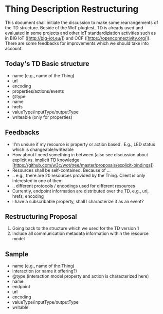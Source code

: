 # Thing Description Restructuring
This document shall initiate the discussion to make some rearrangements of the TD structure. Beside of the WoT plugfest, TD is already used and evaluated in some projects and other IoT standardiziation activities such as in BIG IoT ([http://big-iot.eu/]) and OCF ([https://openconnectivity.org/]). There are some feedbacks for improvements which we should take into account.

## Today's TD Basic structure
* name (e.g., name of the Thing)
* url
* encoding
* properties/actions/events
 * @type
 * name
 * hrefs
 * valueType/inputType/outputType
 * writeable (only for properties)


 ## Feedbacks
 * 'I'm unsure if my resource is property or action based'. E.g., LED status which is changeable/writeable
 * How about I need something in between (also see discussion about explicit vs. implicit TD knowledge [https://github.com/w3c/wot/tree/master/proposals/explicit-bindings])
 * Resources shall be self-contained. Because of …
  * .. e.g., there are 20 resources provided by the Thing. Client is only interested in one of them
  * .. different protocols / encodings used for different resources
  * Currently, endpoint information are distributed over the TD, e.g., url, hrefs, encoding
 * I have a subscribable property, shall I characterize it as an event?

##  Restructuring Proposal
1.	Going back to the structure which we used for the TD version 1
2.	Include all communication metadata information within the resource model

## Sample
* name (e.g., name of the Thing)
* interaction (or name it offering?)
 * @type (interaction model property and action is characterized here)
 * name
 * endpoint
  * url
  * encoding
* valueType/inputType/outputType
* writable
